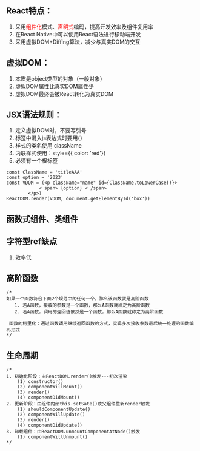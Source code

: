 ## React特点：

1. 采用<font color='red'>组件化</font>模式、<font color='red'>声明式</font>编码，提高开发效率及组件复用率
2. 在React Native中可以使用React语法进行移动端开发
3. 采用虚拟DOM+Diffing算法，减少与真实DOM的交互

## 虚拟DOM：

1. 本质是object类型的对象（一般对象）
2. 虚拟DOM属性比真实DOM属性少
3. 虚拟DOM最终会被React转化为真实DOM

## JSX语法规则：

1. 定义虚拟DOM时，不要写引号
2. 标签中混入js表达式时要用{}
3. 样式的类名使用 className
4. 内联样式使用：style={{ color: 'red'}}
5. 必须有一个根标签

```react
const ClassName = 'titleAAA'
const option = '2023'
const VDOM = (<p className="name" id={ClassName.toLowerCase()}>
        	< span> {option} < /span>
    	</p>)
ReactDOM.render(VDOM, document.getElementById('box'))
```

## 函数式组件、类组件

## 字符型ref缺点

1. 效率低

## 高阶函数

```react
/*
如果一个函数符合下面2个规范中的任何一个，那么该函数就是高阶函数
   1. 若A函数，接收的参数是一个函数，那么A函数就称之为高阶函数
   2. 若A函数，调用的返回值依然是一个函数，那么A函数就称之为高阶函数

 函数的柯里化：通过函数调用继续返回函数的方式，实现多次接收参数最后统一处理的函数编码形式
*/
```

## 生命周期

```react
/*
1. 初始化阶段：由ReactDOM.render()触发---初次渲染
	(1) constructor()
	(2) componentWillMount()
	(3) render()
	(4) componentDidMount()
2. 更新阶段：由组件内部this.setSate()或父组件重新render触发
	(1) shouldComponentUpdate()
	(2) componentWillUpdate()
	(3) render()
	(4) componentDidUpdate()
3. 卸载组件：由ReactDOM.unmountComponentAtNode()触发
	(1) componentWillUnmount()
*/
```

